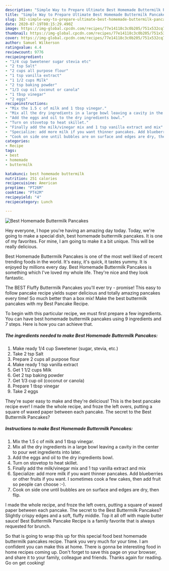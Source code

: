 ```yaml
---
description: "Simple Way to Prepare Ultimate Best Homemade Buttermilk Pancakes"
title: "Simple Way to Prepare Ultimate Best Homemade Buttermilk Pancakes"
slug: 382-simple-way-to-prepare-ultimate-best-homemade-buttermilk-pancakes
date: 2020-07-19T08:15:29.490Z
image: https://img-global.cpcdn.com/recipes/77e14118c3c0b205/751x532cq70/best-homemade-buttermilk-pancakes-recipe-main-photo.jpg
thumbnail: https://img-global.cpcdn.com/recipes/77e14118c3c0b205/751x532cq70/best-homemade-buttermilk-pancakes-recipe-main-photo.jpg
cover: https://img-global.cpcdn.com/recipes/77e14118c3c0b205/751x532cq70/best-homemade-buttermilk-pancakes-recipe-main-photo.jpg
author: Samuel Wilkerson
ratingvalue: 4.4
reviewcount: 9776
recipeingredient:
- "1/4 cup Sweetener sugar stevia etc"
- "2 tsp Salt"
- "2 cups all purpose flour"
- "1 tsp vanilla extract"
- "1 1/2 cups Milk"
- "2 tsp baking powder"
- "1/3 cup oil coconut or canola"
- "1 tbsp vinegar"
- "2 eggs"
recipeinstructions:
- "Mix the 1.5 c of milk and 1 tbsp vinegar."
- "Mix all the dry ingredients in a large bowl leaving a cavity in the center to pour wet ingredients into later."
- "Add the eggs and oil to the dry ingredients bowl."
- "Turn on stovetop to heat skillet."
- "Finally add the milk/vinegar mix and 1 tsp vanilla extract and mix"
- "Specialize: add more milk if you want thinner pancakes. Add blueberries or other fruits if you want. I sometimes cook a few cakes, then add fruit so people can choose :-)."
- "Cook on side one until bubbles are on surface and edges are dry, then flip."
categories:
- Recipe
tags:
- best
- homemade
- buttermilk

katakunci: best homemade buttermilk 
nutrition: 251 calories
recipecuisine: American
preptime: "PT26M"
cooktime: "PT42M"
recipeyield: "4"
recipecategory: Lunch

---
```



![Best Homemade Buttermilk Pancakes](https://img-global.cpcdn.com/recipes/77e14118c3c0b205/751x532cq70/best-homemade-buttermilk-pancakes-recipe-main-photo.jpg)

Hey everyone, I hope you're having an amazing day today. Today, we're going to make a special dish, best homemade buttermilk pancakes. It is one of my favorites. For mine, I am going to make it a bit unique. This will be really delicious.

Best Homemade Buttermilk Pancakes is one of the most well liked of recent trending foods in the world. It's easy, it's quick, it tastes yummy. It is enjoyed by millions every day. Best Homemade Buttermilk Pancakes is something which I've loved my whole life. They're nice and they look fantastic.

The BEST Fluffy Buttermilk Pancakes you&#39;ll ever try - promise! This easy to follow pancake recipe yields super delicious and totally amazing pancakes every time! So much better than a box mix! Make the best buttermilk pancakes with my Best Pancake Recipe.


To begin with this particular recipe, we must first prepare a few ingredients. You can have best homemade buttermilk pancakes using 9 ingredients and 7 steps. Here is how you can achieve that.

<!--inarticleads1-->

##### The ingredients needed to make Best Homemade Buttermilk Pancakes:

1. Make ready 1/4 cup Sweetener (sugar, stevia, etc.)
1. Take 2 tsp Salt
1. Prepare 2 cups all purpose flour
1. Make ready 1 tsp vanilla extract
1. Get 1 1/2 cups Milk
1. Get 2 tsp baking powder
1. Get 1/3 cup oil (coconut or canola)
1. Prepare 1 tbsp vinegar
1. Take 2 eggs


They&#39;re super easy to make and they&#39;re delicious! This is the best pancake recipe ever! I made the whole recipe, and froze the left overs, putting a square of waxed paper between each pancake. The secret to the Best Buttermilk Pancakes? 

<!--inarticleads2-->

##### Instructions to make Best Homemade Buttermilk Pancakes:

1. Mix the 1.5 c of milk and 1 tbsp vinegar.
1. Mix all the dry ingredients in a large bowl leaving a cavity in the center to pour wet ingredients into later.
1. Add the eggs and oil to the dry ingredients bowl.
1. Turn on stovetop to heat skillet.
1. Finally add the milk/vinegar mix and 1 tsp vanilla extract and mix
1. Specialize: add more milk if you want thinner pancakes. Add blueberries or other fruits if you want. I sometimes cook a few cakes, then add fruit so people can choose :-).
1. Cook on side one until bubbles are on surface and edges are dry, then flip.


I made the whole recipe, and froze the left overs, putting a square of waxed paper between each pancake. The secret to the Best Buttermilk Pancakes? Slightly crispy edges and a soft, fluffy middle. Top it all off with maple butter sauce! Best Buttermilk Pancake Recipe is a family favorite that is always requested for brunch. 

So that is going to wrap this up for this special food best homemade buttermilk pancakes recipe. Thank you very much for your time. I am confident you can make this at home. There is gonna be interesting food in home recipes coming up. Don't forget to save this page on your browser, and share it to your family, colleague and friends. Thanks again for reading. Go on get cooking!
